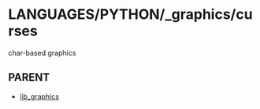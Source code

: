 # LANGUAGES/PYTHON/_graphics/curses

 char-based graphics  



## PARENT  
*	[lib_graphics](../README.md)  

